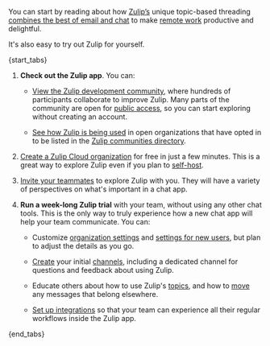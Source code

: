 You can start by reading about how [Zulip’s](/hello/) unique
topic-based threading [combines the best of email and
chat](/why-zulip/) to make [remote work](https://zulip.com/for/business/) productive
and delightful.

It's also easy to try out Zulip for yourself.

{start_tabs}

1. **Check out the Zulip app**. You can:

    - [View the Zulip development community](https://chat.zulip.org/?show_try_zulip_modal),
      where hundreds of participants collaborate to improve Zulip. Many parts of
      the community are open for [public access](/help/public-access-option), so
      you can start exploring without creating an account.

    - [See how Zulip is being used](https://zulip.com/communities/) in open
      organizations that have opted in to be listed in the [Zulip communities
      directory](/help/communities-directory).

1. [Create a Zulip Cloud organization](https://zulip.com/new/) for free in just
   a few minutes. This is a great way to explore Zulip even if you plan to
   [self-host](https://zulip.com/self-hosting/).

1. [Invite your teammates](/help/invite-users-to-join) to explore Zulip with you.
   They will have a variety of perspectives on what's important in a chat app.

1. **Run a week-long Zulip trial** with your team, without using any other chat tools. This
   is the only way to truly experience how a new chat app will help your team
   communicate. You can:

    - Customize [organization settings](/help/customize-organization-settings)
      and [settings for new users](/help/customize-settings-for-new-users), but
      plan to adjust the details as you go.

    - [Create](/help/create-channels) your initial
      [channels](/help/introduction-to-channels), including a dedicated channel for
      questions and feedback about using Zulip.

    - Educate others about how to use Zulip's [topics](/help/introduction-to-topics),
      and how to [move](/help/move-content-to-another-topic) any messages that
      belong elsewhere.

    - [Set up integrations](/help/set-up-integrations) so that your team can
      experience all their regular workflows inside the Zulip app.

{end_tabs}
